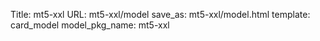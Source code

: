 Title: mt5-xxl
URL: mt5-xxl/model
save_as: mt5-xxl/model.html
template: card_model
model_pkg_name: mt5-xxl

